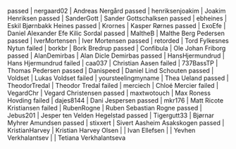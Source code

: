 passed | nergaard02          | Andreas Nergård
passed | henriksenjoakim     | Joakim Henriksen
passed | SanderGott          | Sander Gottschalksen
passed | ebheines            | Eskil Bjørnbakk Heines
passed | Krornes             | Kasper Rørnes
passed | ExoEfe              | Daniel Alexander Efe Kilic Sordal
passed | MaltheB             | Malthe Berg Pedersen
passed | IverMortensen       | Iver Mortensen
passed | retorded            | Tord Fylkesnes Nytun
failed | borkbr              | Bork Bredrup
passed | Confibula           | Ole Johan Friborg
passed | AlanDemirbas        | Alan Dicle Demirbas
passed | HansHjermundrud     | Hans Hjermundrud
failed | caa037              | Christian Aasen
failed | 737BassTP           | Thomas Pedersen
passed | Danispeed           | Daniel Lind Schouten
passed | Voldset             | Lukas Voldset
failed | yoursteelingmyname  | Thea Ueland
passed | TheodorTredal       | Theodor Tredal
failed | merciech            | Chloé Mercier
failed | VegardChr           | Vegard Christensen
passed | maxtwotouch         | Max Roness Hovding
failed | dajes8144           | Dani Jespersen
passed | mkr176              | Matt Ricote Kristiansen
failed | RubenRogne          | Ruben Sebastian Rogne
passed | Jebus201            | Jesper ten Velden Hegelstad
passed | Tigergutt33         | Bjørnar Myhrer Amundsen
passed | stixxert            | Sivert Aasheim Asakskogen
passed | KristianHarvey      | Kristian Harvey Olsen
       |                     | Ivan Ellefsen
       |                     | Yevhen Verkhalantsev
       |                     | Tetiana Verkhalantseva
